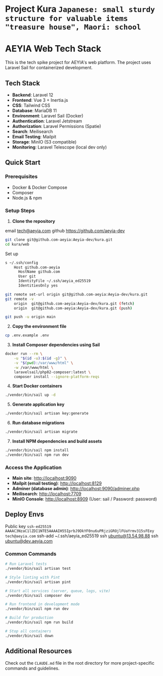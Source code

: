# Project Kura  `Japanese: small sturdy structure for valuable items "treasure house", Maori: school`

# AEYIA Web Tech Stack

This is the tech spike project for AEYIA's web platform. The project uses Laravel Sail for containerized development.

## Tech Stack

- **Backend**: Laravel 12
- **Frontend**: Vue 3 + Inertia.js
- **CSS**: Tailwind CSS
- **Database**: MariaDB 11
- **Environment**: Laravel Sail (Docker)
- **Authentication**: Laravel Jetstream
- **Authorization**: Laravel Permissions (Spatie)
- **Search**: Meilisearch
- **Email Testing**: Mailpit
- **Storage**: MinIO (S3 compatible)
- **Monitoring**: Laravel Telescope (local dev only)

## Quick Start

### Prerequisites

- Docker & Docker Compose
- Composer
- Node.js & npm

### Setup Steps

1. **Clone the repository**

email tech@aeyia.com
github  https://github.com/aeyia-dev

```bash
git clone git@github.com-aeyia:Aeyia-dev/kura.git
cd kura/web
```

Set up

```sh
s ~/.ssh/config
    Host github.com-aeyia
      HostName github.com
      User git
      IdentityFile ~/.ssh/aeyia_ed25519
      IdentitiesOnly yes

git remote set-url origin git@github.com-aeyia:Aeyia-dev/kura.git
git remote -v
    origin  git@github.com-aeyia:Aeyia-dev/kura.git (fetch)
    origin  git@github.com-aeyia:Aeyia-dev/kura.git (push)

git push -u origin main
```

2. **Copy the environment file**

```bash
cp .env.example .env
```

3. **Install Composer dependencies using Sail**

```bash
docker run --rm \
    -u "$(id -u):$(id -g)" \
    -v "$(pwd):/var/www/html" \
    -w /var/www/html \
    laravelsail/php82-composer:latest \
    composer install --ignore-platform-reqs
```

4. **Start Docker containers**

```bash
./vendor/bin/sail up -d
```

5. **Generate application key**

```bash
./vendor/bin/sail artisan key:generate
```

6. **Run database migrations**

```bash
./vendor/bin/sail artisan migrate
```

7. **Install NPM dependencies and build assets**

```bash
./vendor/bin/sail npm install
./vendor/bin/sail npm run dev
```

### Access the Application

- **Main site**: [http://localhost:9090](http://localhost:9090)
- **Mailpit (email testing)**: [http://localhost:8129](http://localhost:8129)
- **Adminer (database admin)**: [http://localhost:9090/adminer.php](http://localhost:9090/adminer.php)
- **Meilisearch**: [http://localhost:7709](http://localhost:7709)
- **MinIO Console**: [http://localhost:8909](http://localhost:8909) (User: sail / Password: password)

## Deploy Envs

Public key `ssh-ed25519 AAAAC3NzaC1lZDI1NTE5AAAAIH55IprbJ9DkYF0nu6uPRjziGROjlFUaYrmv315sFEey tech@aeyia.com`
ssh-add  ~/.ssh/aeyia_ed25519
ssh ubuntu@13.54.98.88
ssh ubuntu@dev.aeyia.com


### Common Commands

```bash
# Run Laravel tests
./vendor/bin/sail artisan test

# Style linting with Pint
./vendor/bin/sail artisan pint

# Start all services (server, queue, logs, vite)
./vendor/bin/sail composer dev

# Run frontend in development mode
./vendor/bin/sail npm run dev

# Build for production
./vendor/bin/sail npm run build

# Stop all containers
./vendor/bin/sail down
```

## Additional Resources

Check out the `CLAUDE.md` file in the root directory for more project-specific commands and guidelines.
